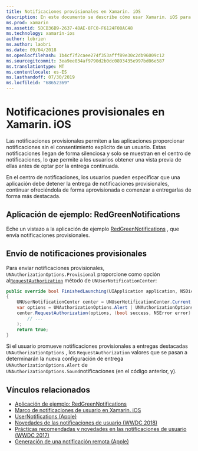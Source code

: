 ```yaml
---
title: Notificaciones provisionales en Xamarin. iOS
description: En este documento se describe cómo usar Xamarin. iOS para trabajar con notificaciones provisionales. Las notificaciones provisionales, introducidas en iOS 12, permiten que las aplicaciones envíen notificaciones silenciosamente sin permiso explícito de usuario.
ms.prod: xamarin
ms.assetid: 5DCB36B9-2637-48AE-8FC0-F6124F08AC48
ms.technology: xamarin-ios
author: lobrien
ms.author: laobri
ms.date: 09/04/2018
ms.openlocfilehash: 1b4cf7f2caee274f353afff89e30c2db96009c12
ms.sourcegitcommit: 3ea9ee034af9790d2b0dc0893435e997bd06e587
ms.translationtype: MT
ms.contentlocale: es-ES
ms.lasthandoff: 07/30/2019
ms.locfileid: "68652369"
---
```

# <a name="provisional-notifications-in-xamarinios"></a>Notificaciones provisionales en Xamarin. iOS

Las notificaciones provisionales permiten a las aplicaciones proporcionar notificaciones sin el consentimiento explícito de un usuario. Estas notificaciones llegan de forma silenciosa y solo se muestran en el centro de notificaciones, lo que permite a los usuarios obtener una vista previa de ellas antes de optar por la entrega continuada.

En el centro de notificaciones, los usuarios pueden especificar que una aplicación debe detener la entrega de notificaciones provisionales, continuar ofreciéndola de forma aprovisionada o comenzar a entregarlas de forma más destacada.

## <a name="sample-app-redgreennotifications"></a>Aplicación de ejemplo: RedGreenNotifications

Eche un vistazo a la aplicación de ejemplo [RedGreenNotifications](https://docs.microsoft.com/samples/xamarin/ios-samples/ios12-redgreennotifications) , que envía notificaciones provisionales.

## <a name="sending-provisional-notifications"></a>Envío de notificaciones provisionales

Para enviar notificaciones provisionales, `UNAuthorizationOptions.Provisional` proporcione como opción al[`RequestAuthorization`](xref:UserNotifications.UNUserNotificationCenter.RequestAuthorization*)
método de `UNUserNotificationCenter`:

```csharp
public override bool FinishedLaunching(UIApplication application, NSDictionary launchOptions)
{
    UNUserNotificationCenter center = UNUserNotificationCenter.Current;
    var options = UNAuthorizationOptions.Alert | UNAuthorizationOptions.Sound | UNAuthorizationOptions.Provisional;
    center.RequestAuthorization(options, (bool success, NSError error) => {
        // ...
    );
    return true;
}
```

Si el usuario promueve notificaciones provisionales a entregas destacadas `UNAuthorizationOptions` , los `RequestAuthorization` valores que se pasan a determinarán la nueva configuración de entrega `UNAuthorizationOptions.Alert` de `UNAuthorizationOptions.Sound`notificaciones (en el código anterior, y).

## <a name="related-links"></a>Vínculos relacionados

- [Aplicación de ejemplo: RedGreenNotifications](https://docs.microsoft.com/samples/xamarin/ios-samples/ios12-redgreennotifications)
- [Marco de notificaciones de usuario en Xamarin. iOS](~/ios/platform/user-notifications/index.md)
- [UserNotifications (Apple)](https://developer.apple.com/documentation/usernotifications?language=objc)
- [Novedades de las notificaciones de usuario (WWDC 2018)](https://developer.apple.com/videos/play/wwdc2018/710/)
- [Prácticas recomendadas y novedades en las notificaciones de usuario (WWDC 2017)](https://developer.apple.com/videos/play/wwdc2017/708/)
- [Generación de una notificación remota (Apple)](https://developer.apple.com/documentation/usernotifications/setting_up_a_remote_notification_server/generating_a_remote_notification)
